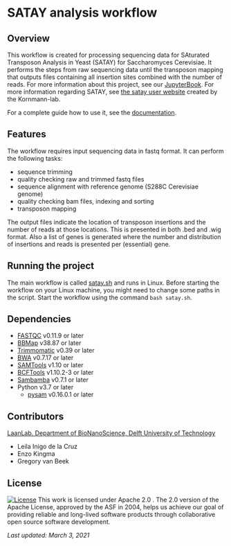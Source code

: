 # SATAY analysis workflow

## Overview

This workflow is created for processing sequencing data for SAturated Transposon Analysis in Yeast (SATAY) for Saccharomyces Cerevisiae.
It performs the steps from raw sequencing data until the transposon mapping that outputs files containing all insertion sites combined with the number of reads.
For more information about this project, see our [JupyterBook](https://leilaicruz.github.io/SATAY-jupyter-book/Introduction.html).
For more information regarding SATAY, see [the satay user website](https://sites.google.com/site/satayusers/) created by the Kornmann-lab.

For a complete guide how to use it, see the [documentation](https://github.com/Gregory94/LaanLab-SATAY-DataAnalysis/blob/satay_processing/documentation/documentation_satay.md).

## Features

The workflow requires input sequencing data in fastq format.
It can perform the following tasks:

- sequence trimming
- quality checking raw and trimmed fastq files
- sequence alignment with reference genome (S288C Cerevisiae genome)
- quality checking bam files, indexing and sorting
- transposon mapping

The output files indicate the location of transposon insertions and the number of reads at those locations.
This is presented in both .bed and .wig format.
Also a list of genes is generated where the number and distribution of insertions and reads is presented per (essential) gene.

## Running the project

The main workflow is called [satay.sh](https://github.com/Gregory94/LaanLab-SATAY-DataAnalysis/blob/satay_processing/satay.sh) and runs in Linux.
Before starting the workflow on your Linux machine, you might need to change some paths in the script.
Start the workflow using the command `bash satay.sh`.

## Dependencies

- [FASTQC](https://www.bioinformatics.babraham.ac.uk/projects/fastqc/) v0.11.9 or later
- [BBMap](https://sourceforge.net/projects/bbmap/) v38.87 or later
- [Trimmomatic](http://www.usadellab.org/cms/?page=trimmomatic) v0.39 or later
- [BWA](https://sourceforge.net/projects/bio-bwa/) v0.7.17 or later
- [SAMTools](http://www.htslib.org/download/) v1.10 or later
- [BCFTools](http://www.htslib.org/download/) v1.10.2-3 or later
- [Sambamba](https://github.com/biod/sambamba/releases) v0.7.1 or later
- Python v3.7 or later
  - [pysam](https://anaconda.org/bioconda/pysam) v0.16.0.1 or later

## Contributors

[LaanLab. Department of BioNanoScience, Delft University of Technology](https://www.tudelft.nl/en/faculty-of-applied-sciences/about-faculty/departments/bionanoscience/research/research-labs/liedewij-laan-lab/research-projects/evolvability-and-modularity-of-essential-functions-in-budding-yeast)

- Leila Inigo de la Cruz
- Enzo Kingma
- Gregory van Beek

## License

[![License](https://img.shields.io/badge/License-Apache%202.0-blue.svg)](https://opensource.org/licenses/Apache-2.0)
This work is licensed under Apache 2.0 .
The 2.0 version of the Apache License, approved by the ASF in 2004, helps us achieve our goal of providing reliable and long-lived software products through collaborative open source software development.

*Last updated: March 3, 2021*